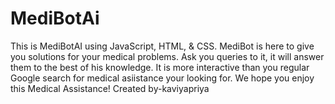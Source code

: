 # MediBotAi
This is MediBotAI using JavaScript, HTML, & CSS.
MediBot is here to give you solutions for your medical problems. 
Ask you queries to it, it will answer them to the best of his knowledge.
It is more interactive than you regular Google search for medical asiistance your looking for.
We hope you enjoy this Medical Assistance! Created by-kaviyapriya
